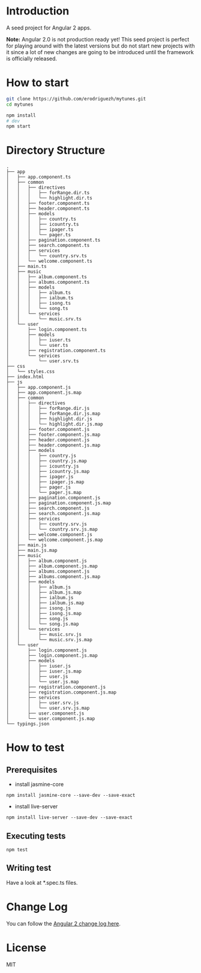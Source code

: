 # Introduction

A seed project for Angular 2 apps.

**Note:** Angular 2.0 is not production ready yet! This seed project is perfect for playing around with the latest versions but do not start new projects with it since a lot of new changes are going to be introduced until the framework is officially released.

# How to start

```bash
git clone https://github.com/erodriguezh/mytunes.git
cd mytunes

npm install
# dev
npm start
```

# Directory Structure

```
.
├── app
│   ├── app.component.ts
│   ├── common
│   │   ├── directives
│   │   │   ├── forRange.dir.ts
│   │   │   └── highlight.dir.ts
│   │   ├── footer.component.ts
│   │   ├── header.component.ts
│   │   ├── models
│   │   │   ├── country.ts
│   │   │   ├── icountry.ts
│   │   │   ├── ipager.ts
│   │   │   └── pager.ts
│   │   ├── pagination.component.ts
│   │   ├── search.component.ts
│   │   ├── services
│   │   │   └── country.srv.ts
│   │   └── welcome.component.ts
│   ├── main.ts
│   ├── music
│   │   ├── album.component.ts
│   │   ├── albums.component.ts
│   │   ├── models
│   │   │   ├── album.ts
│   │   │   ├── ialbum.ts
│   │   │   ├── isong.ts
│   │   │   └── song.ts
│   │   └── services
│   │       └── music.srv.ts
│   └── user
│       ├── login.component.ts
│       ├── models
│       │   ├── iuser.ts
│       │   └── user.ts
│       ├── registration.component.ts
│       └── services
│           └── user.srv.ts
├── css
│   └── styles.css
├── index.html
├── js
│   ├── app.component.js
│   ├── app.component.js.map
│   ├── common
│   │   ├── directives
│   │   │   ├── forRange.dir.js
│   │   │   ├── forRange.dir.js.map
│   │   │   ├── highlight.dir.js
│   │   │   └── highlight.dir.js.map
│   │   ├── footer.component.js
│   │   ├── footer.component.js.map
│   │   ├── header.component.js
│   │   ├── header.component.js.map
│   │   ├── models
│   │   │   ├── country.js
│   │   │   ├── country.js.map
│   │   │   ├── icountry.js
│   │   │   ├── icountry.js.map
│   │   │   ├── ipager.js
│   │   │   ├── ipager.js.map
│   │   │   ├── pager.js
│   │   │   └── pager.js.map
│   │   ├── pagination.component.js
│   │   ├── pagination.component.js.map
│   │   ├── search.component.js
│   │   ├── search.component.js.map
│   │   ├── services
│   │   │   ├── country.srv.js
│   │   │   └── country.srv.js.map
│   │   ├── welcome.component.js
│   │   └── welcome.component.js.map
│   ├── main.js
│   ├── main.js.map
│   ├── music
│   │   ├── album.component.js
│   │   ├── album.component.js.map
│   │   ├── albums.component.js
│   │   ├── albums.component.js.map
│   │   ├── models
│   │   │   ├── album.js
│   │   │   ├── album.js.map
│   │   │   ├── ialbum.js
│   │   │   ├── ialbum.js.map
│   │   │   ├── isong.js
│   │   │   ├── isong.js.map
│   │   │   ├── song.js
│   │   │   └── song.js.map
│   │   └── services
│   │       ├── music.srv.js
│   │       └── music.srv.js.map
│   └── user
│       ├── login.component.js
│       ├── login.component.js.map
│       ├── models
│       │   ├── iuser.js
│       │   ├── iuser.js.map
│       │   ├── user.js
│       │   └── user.js.map
│       ├── registration.component.js
│       ├── registration.component.js.map
│       ├── services
│       │   ├── user.srv.js
│       │   └── user.srv.js.map
│       ├── user.component.js
│       └── user.component.js.map
└── typings.json
```

# How to test

## Prerequisites

* install jasmine-core

```
npm install jasmine-core --save-dev --save-exact
```

* install live-server

```
npm install live-server --save-dev --save-exact
```

## Executing tests

```
npm test
```

## Writing test

Have a look at *.spec.ts files.

# Change Log

You can follow the [Angular 2 change log here](https://github.com/angular/angular/blob/master/CHANGELOG.md).

# License

MIT
